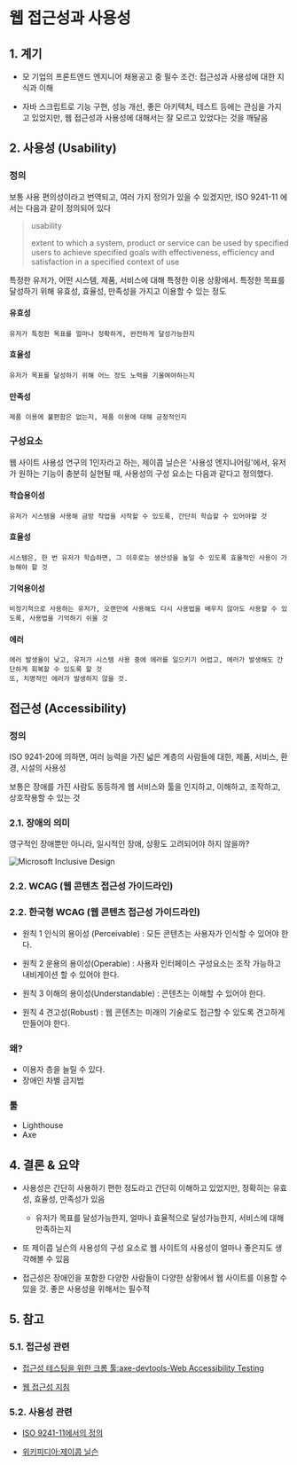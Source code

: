 # 웹 접근성과 사용성

## 1. 계기

- 모 기업의 프론트엔드 엔지니어 채용공고 중 필수 조건: 접근성과 사용성에 대한 지식과 이해

- 자바 스크립트로 기능 구현, 성능 개선, 좋은 아키텍처, 테스트 등에는 관심을 가지고 있었지만, 웹 접근성과 사용성에 대해서는 잘 모르고 있었다는 것을 깨달음

## 2. 사용성 (Usability)

### 정의

보통 사용 편의성이라고 번역되고, 여러 가지 정의가 있을 수 있겠지만, ISO 9241-11 에서는 다음과 같이 정의되어 있다

> usability
>
>extent to which a system, product or service can be used by specified users to achieve specified goals with effectiveness, efficiency and satisfaction in a specified context of use

 특정한 유저가, 어떤 시스템, 제품, 서비스에 대해 특정한 이용 상황에서. 특정한 목표를 달성하기 위해 유효성, 효율성, 만족성을 가지고 이용할 수 있는 정도

#### 유효성
    유저가 특정한 목표를 얼마나 정확하게, 완전하게 달성가능한지
#### 효율성
    유저가 목표를 달성하기 위해 어느 정도 노력을 기울여야하는지
#### 만족성
    제품 이용에 불편함은 없는지, 제품 이용에 대해 긍정적인지

### 구성요소

웹 사이트 사용성 연구의 1인자라고 하는, 제이콥 닐슨은 '사용성 엔지니어링'에서, 유저가 원하는 기능이 충분히 실현될 때,
사용성의 구성 요소는 다음과 같다고 정의했다.

#### 학습용이성
    유저가 시스템을 사용해 금방 작업을 시작할 수 있도록, 간단히 학습할 수 있어야할 것

#### 효율성
    시스템은, 한 번 유저가 학습하면, 그 이후로는 생산성을 높일 수 있도록 효율적인 사용이 가능해야 할 것

#### 기억용이성
    비정기적으로 사용하는 유저가, 오랜만에 사용해도 다시 사용법을 배우지 않아도 사용할 수 있도록, 사용법을 기억하기 쉬울 것

#### 에러
    에러 발생율이 낮고, 유저가 시스템 사용 중에 에러를 일으키기 어렵고, 에러가 발생해도 간단하게 회복할 수 있도록 할 것
    또, 치명적인 에러가 발생하지 않을 것.

##  접근성 (Accessibility)

###  정의
ISO 9241-20에 의하면, 
여러 능력을 가진 넓은 계층의 사람들에 대한, 제품, 서비스, 환경, 시설의 사용성

보통은 장애를 가진 사람도 동등하게 웹 서비스와 툴을 인지하고, 이해하고, 조작하고, 상호작용할 수 있는 것

### 2.1. 장애의 의미

영구적인 장애뿐만 아니라, 일시적인 장애, 상황도 고려되어야 하지 않을까?

![Microsoft Inclusive Design](https://miro.medium.com/max/800/1*ZIGOjBLjLUFt8ATrzqZ1vg.png "Microsoft Inclusive Design")

### 2.2. WCAG (웹 콘텐츠 접근성 가이드라인)

### 2.2. 한국형 WCAG (웹 콘텐츠 접근성 가이드라인)

- 원칙 1	인식의 용이성 (Perceivable) : 모든 콘텐츠는 사용자가 인식할 수 있어야 한다.

- 원칙 2	운용의 용이성(Operable) : 사용자 인터페이스 구성요소는 조작 가능하고 내비게이션 할 수 있어야 한다.

- 원칙 3	이해의 용이성(Understandable) : 콘텐츠는 이해할 수 있어야 한다.

- 원칙 4	견고성(Robust) : 웹 콘텐츠는 미래의 기술로도 접근할 수 있도록 견고하게 만들어야 한다.

### 왜?

- 이용자 층을 늘릴 수 있다.
- 장애인 차별 금지법

### 툴

- Lighthouse
- Axe 

## 4. 결론 & 요약

- 사용성은 간단히 사용하기 편한 정도라고 간단히 이해하고 있었지만,
  정확히는 유효성, 효율성, 만족성가 있음 
    - 유저가 목표를 달성가능한지, 얼마나 효율적으로 달성가능한지, 서비스에 대해 만족하는지

- 또 제이콥 닐슨의 사용성의 구성 요소로 웹 사이트의 사용성이 얼마나 좋은지도 생각해볼 수 있음

- 접근성은 장애인을 포함한 다양한 사람들이 다양한 상황에서 웹 사이트를 이용할 수 있을 것. 좋은 사용성을 위해서는 필수적

## 5. 참고

### 5.1. 접근성 관련

- [접근성 테스팅을 위한 크롬 툴:axe-devtools-Web Accessibility Testing](https://chrome.google.com/webstore/detail/axe-devtools-web-accessib/lhdoppojpmngadmnindnejefpokejbdd?hl=en)

- [웹 접근성 지침](http://www.websoul.co.kr/accessibility/WA_guide21.asp)

### 5.2. 사용성 관련

- [ISO 9241-11에서의 정의](https://www.iso.org/obp/ui/#iso:std:iso:9241:-11:ed-2:v1:en)

- [위키피디아:제이콥 닐슨](https://ko.wikipedia.org/wiki/%EC%A0%9C%EC%9D%B4%EC%BD%A5_%EB%8B%90%EC%8A%A8)